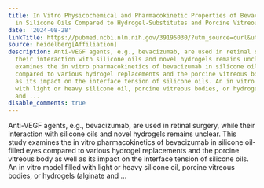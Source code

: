 ```yaml
---
title: In Vitro Physicochemical and Pharmacokinetic Properties of Bevacizumab Dissolved
  in Silicone Oils Compared to Hydrogel-Substitutes and Porcine Vitreous Bodies
date: '2024-08-28'
linkTitle: https://pubmed.ncbi.nlm.nih.gov/39195030/?utm_source=curl&utm_medium=rss&utm_campaign=pubmed-2&utm_content=1FakS-2QOkCT8HsMOQP1bCRQ4YzyumYOmxmF0moLsQ3dFB1E9V&fc=20220326224207&ff=20240829182955&v=2.18.0.post9+e462414
source: heidelberg[Affiliation]
description: Anti-VEGF agents, e.g., bevacizumab, are used in retinal surgery, while
  their interaction with silicone oils and novel hydrogels remains unclear. This study
  examines the in vitro pharmacokinetics of bevacizumab in silicone oil-filled eyes
  compared to various hydrogel replacements and the porcine vitreous body as well
  as its impact on the interface tension of silicone oils. An in vitro model filled
  with light or heavy silicone oil, porcine vitreous bodies, or hydrogels (alginate
  and ...
disable_comments: true
---
```

Anti-VEGF agents, e.g., bevacizumab, are used in retinal surgery, while their interaction with silicone oils and novel hydrogels remains unclear. This study examines the in vitro pharmacokinetics of bevacizumab in silicone oil-filled eyes compared to various hydrogel replacements and the porcine vitreous body as well as its impact on the interface tension of silicone oils. An in vitro model filled with light or heavy silicone oil, porcine vitreous bodies, or hydrogels (alginate and ...
